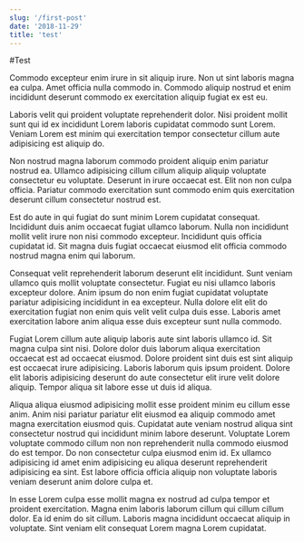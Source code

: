 ```yaml
---
slug: '/first-post'
date: '2018-11-29'
title: 'test'
---
```


#Test

Commodo excepteur enim irure in sit aliquip irure. Non ut sint laboris magna ea culpa. Amet officia nulla commodo in. Commodo aliquip nostrud et enim incididunt deserunt commodo ex exercitation aliquip fugiat ex est eu.

Laboris velit qui proident voluptate reprehenderit dolor. Nisi proident mollit sunt qui id ex incididunt Lorem laboris cupidatat commodo sunt Lorem. Veniam Lorem est minim qui exercitation tempor consectetur cillum aute adipisicing est aliquip do.

Non nostrud magna laborum commodo proident aliquip enim pariatur nostrud ea. Ullamco adipisicing cillum cillum aliquip aliquip voluptate consectetur eu voluptate. Deserunt in irure occaecat est. Elit non non culpa officia. Pariatur commodo exercitation sunt commodo enim quis exercitation deserunt cillum consectetur nostrud est.

Est do aute in qui fugiat do sunt minim Lorem cupidatat consequat. Incididunt duis anim occaecat fugiat ullamco laborum. Nulla non incididunt mollit velit irure non nisi commodo excepteur. Incididunt quis officia cupidatat id. Sit magna duis fugiat occaecat eiusmod elit officia commodo nostrud magna enim qui laborum.

Consequat velit reprehenderit laborum deserunt elit incididunt. Sunt veniam ullamco quis mollit voluptate consectetur. Fugiat eu nisi ullamco laboris excepteur dolore. Anim ipsum do non enim fugiat cupidatat voluptate pariatur adipisicing incididunt in ea excepteur. Nulla dolore elit elit do exercitation fugiat non enim quis velit velit culpa duis esse. Laboris amet exercitation labore anim aliqua esse duis excepteur sunt nulla commodo.

Fugiat Lorem cillum aute aliquip laboris aute sint laboris ullamco id. Sit magna culpa sint nisi. Dolore dolor duis laborum aliqua exercitation occaecat est ad occaecat eiusmod. Dolore proident sint duis est sint aliquip est occaecat irure adipisicing. Laboris laborum quis ipsum proident. Dolore elit laboris adipisicing deserunt do aute consectetur elit irure velit dolore aliquip. Tempor aliqua sit labore esse ut duis id aliqua.

Aliqua aliqua eiusmod adipisicing mollit esse proident minim eu cillum esse anim. Anim nisi pariatur pariatur elit eiusmod ea aliquip commodo amet magna exercitation eiusmod quis. Cupidatat aute veniam nostrud aliqua sint consectetur nostrud qui incididunt minim labore deserunt. Voluptate Lorem voluptate commodo cillum non non reprehenderit nulla commodo eiusmod do est tempor. Do non consectetur culpa eiusmod enim id. Ex ullamco adipisicing id amet enim adipisicing eu aliqua deserunt reprehenderit adipisicing ea sint. Est labore officia officia aliquip non voluptate laboris veniam deserunt anim dolore culpa et.

In esse Lorem culpa esse mollit magna ex nostrud ad culpa tempor et proident exercitation. Magna enim laboris laborum cillum qui cillum cillum dolor. Ea id enim do sit cillum. Laboris magna incididunt occaecat aliquip in voluptate. Sint veniam elit consequat Lorem magna Lorem cupidatat.
